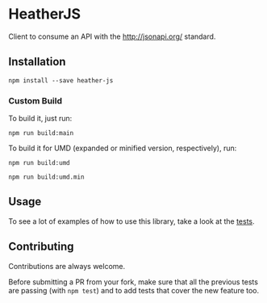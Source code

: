 HeatherJS
=========

Client to consume an API with the http://jsonapi.org/ standard.

## Installation
```
npm install --save heather-js
```

### Custom Build

To build it, just run:
```
npm run build:main
```

To build it for UMD (expanded or minified version, respectively), run:
```
npm run build:umd

npm run build:umd.min
```

## Usage
To see a lot of examples of how to use this library, take a look at the [tests](/test/index.js).

## Contributing
Contributions are always welcome.

Before submitting a PR from your fork, make sure that all the previous tests are
passing (with `npm test`) and to add tests that cover the new feature too.
